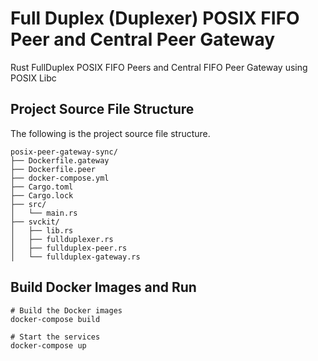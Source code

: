 # Full Duplex (Duplexer) POSIX FIFO Peer and Central Peer Gateway
Rust FullDuplex POSIX FIFO Peers and Central FIFO Peer Gateway using POSIX Libc


## Project Source File Structure
The following is the project source file structure.

```shell
posix-peer-gateway-sync/
├── Dockerfile.gateway
├── Dockerfile.peer
├── docker-compose.yml
├── Cargo.toml
├── Cargo.lock
├── src/
│   └── main.rs
├── svckit/
│   ├── lib.rs
│   ├── fullduplexer.rs
│   ├── fullduplex-peer.rs
│   └── fullduplex-gateway.rs
```


## Build Docker Images and Run

```shell
# Build the Docker images
docker-compose build

# Start the services
docker-compose up
```
